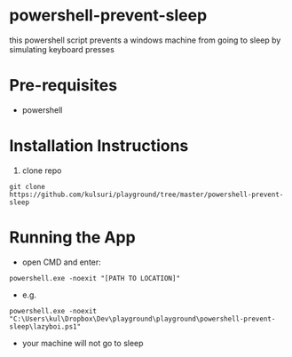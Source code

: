 # powershell-prevent-sleep
this powershell script prevents a windows machine from going to sleep by simulating keyboard presses

# Pre-requisites
- powershell

# Installation Instructions
1. clone repo
```
git clone https://github.com/kulsuri/playground/tree/master/powershell-prevent-sleep
```

# Running the App
- open CMD and enter:
```
powershell.exe -noexit "[PATH TO LOCATION]"
```
- e.g.
```
powershell.exe -noexit "C:\Users\kul\Dropbox\Dev\playground\playground\powershell-prevent-sleep\lazyboi.ps1"
```
- your machine will not go to sleep